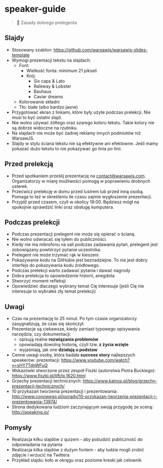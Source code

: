 # speaker-guide

> :star2: Zasady dobrego prelegenta

## Slajdy

* Stosowany szablon: https://github.com/warsawjs/warsawjs-slides-template
* Wymogi prezentacji tekstu na slajdach:
    * Font:
        - Wielkość fonta: minimum 21 pikseli
        - Krój:
            - Six caps & Lato
            - Raleway & Lobster
            - Bauhaus
            - Caviar dreams
    * Kolorowanie składni
    * Tło: białe (albo bardzo jasne)
* Przygotować ekran z linkami, które były użyte podczas prelekcji. Nie musi 
   to być ostatni slajd.
* Nie wolno używać żółtego oraz szarego koloru tekstu. Takie kolory nie są 
   dobrze widoczne na rzutniku.
* Na slajdach nie może być żadnej reklamy innych podmiotów niż WarsawJS.
* Slajdy w stylu ściana tekstu nie są efektywne ani efektowne. Jeśli mamy 
    pokazać dużo tekstu to nie pokazywać go linia po linii.

## Przed prelekcją

* Przed spotkaniem prześlij prezentację na contact@warsawjs.com.
   Organizatorzy w miarę możliwości pomogą w poprawieniu drobnych usterek.
* Przećwicz prelekcję w domu przed lustrem lub przed inną osobą.  Pomaga to 
   też w określeniu ile czasu zajmie wygłoszenie prezentacji.
* Przyjdź przed czasem, czyli w okolicy 18:00. Będziesz mógł na spokojnie
   sprawdzić linki oraz obsługę komputera.

## Podczas prelekcji

* Podczas prezentacji prelegent nie może się opierać o ścianę.
* Nie wolno odwracać się tyłem do publiczności.
* Kiedy nie ma mikrofonu na sali podczas zadawania pytań, prelegent jest
   zobowiązany powtórzyć pytanie uczestnika.
* Prelegent nie może trzymać rąk w kieszeni.
* Pokazywanie kodu na GitHubie jest beznadziejne. To nie jest dobry interfejs
    do pokazywania kodu źródłowego.
* Podczas prelekcji warto zadawać pytania i dawać nagrody
* Dobra prelekcja to opowiedzenie historii, anegdota
* Stworzyć moment refleksji
* Opowiedzieć dlaczego wybrany temat Cię interesuje (jeśli Cię nie interesuje
    to wybrałeś zły temat prelekcji)

## Uwagi

* Czas na prezentację to 25 minut. Po tym czasie organizatorzy zasygnalizują,
   że czas się skończył.
* Prezentacje są ciekawsze, kiedy zamiast typowego opisywania narzędzia,
   czy dokumentacji:
    * opisują realne **rozwiązania problemów**
    * opowiadają dowolną historię, czyli tzw. **z życia wzięte**
    * wyjaśniają, jak one **działają u podstaw**
* Cenne uwagi osoby, która badała **success story** najlepszych speakerów:
    prezentacji: https://www.youtube.com/watch?v=sHY7TdnWFuQ
* Wskazówki stworzone przez zespół Fiszki (autorstwa Piotra Buckiego):
    https://www.fiszki.pl/lift/lp,1620.html
* Grzechy prezentacji technicznych:
    https://www.kainos.pl/blog/grzechy-prezentacji-technicznych/
* 10 przykazań tworzenia prezentacji i prezentowania:
    http://www.conowego.pl/porady/10-przykazan-tworzenia-prezentacji-i-prezentowania-13974/
 * Strona dedykowana ludziom zaczynającym swoją przygodę ze sceną:
    http://speaking.io/

## Pomysły

* Realizacja kilku slajdów z quizem - aby pobudzić publiczność do odpowiadania
    na pytania
* Realizacja kilka slajdów z dużym fontem - aby ludzie mogli zrobić zdjęcie
    i wrzucić na Twittera
* Przykład slajdu: koło w okręgu oraz poziome kreski jak celownik
